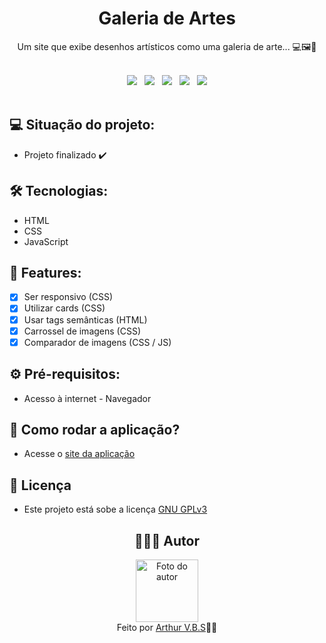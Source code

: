 <h1 align="center">Galeria de Artes</h1>
<p align="center">Um site que exibe desenhos artísticos como uma galeria de arte... 💻🖼️🎨</p>

<br>
<div align="center">
  <img src="https://img.shields.io/badge/License-GNU%20GPLv3-000?style=social&logo=json&logoColor=469BD2">
  &nbsp;
  <img src="https://img.shields.io/badge/GitHub-000?style=social&logo=github&logoColor=469BD2">
  &nbsp;
  <img src="https://img.shields.io/badge/HTML-000?style=social&logo=html5&logoColor=469BD2">
  &nbsp;
  <img src="https://img.shields.io/badge/CSS-000?style=social&logo=css3&logoColor=469BD2">
  &nbsp;
  <img src="https://img.shields.io/badge/JavaScript-000?style=social&logo=javascript&logoColor=469BD2">
</div>
<br>

## 💻 Situação do projeto:

- Projeto finalizado ✔️

## 🛠 Tecnologias:

- HTML
- CSS
- JavaScript

## 📝 Features:

- [x] Ser responsivo (CSS)
- [x] Utilizar cards (CSS)
- [x] Usar tags semânticas (HTML)
- [x] Carrossel de imagens (CSS)
- [x] Comparador de imagens (CSS / JS)

## ⚙️ Pré-requisitos:

- Acesso à internet - Navegador

## 🚀 Como rodar a aplicação?

- Acesse o [site da aplicação](https://arthurvbs.github.io/ArtGallery/)

## 📝 Licença

- Este projeto está sobe a licença [GNU GPLv3](https://github.com/ArthurVBS/ArtGallery/blob/main/LICENSE)

<h2 align="center">👨🏽‍💻 Autor</h2>
<div align="center">
  <img width="100px;" src="https://avatars.githubusercontent.com/u/84406367?v=4" alt="Foto do autor"/>
  <br><span>Feito por <a href="https://github.com/ArthurVBS" target="_blank" rel="external">Arthur V.B.S</a>✌🏽</span>
</div>
